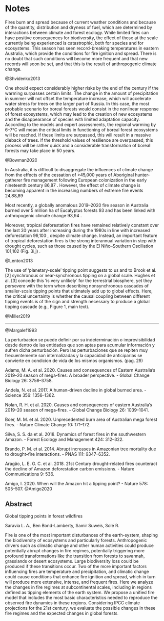 # Notes




Fires burn and spread because of current weather conditions and because of the quantity, distribution and dryness of fuel, which are determined by interactions between climate and forest ecology. While limited fires can have positive consequences for biodiversity, the effect of those at the scale currently being experienced is catastrophic, both for species and for ecosystems. This season has seen record-breaking temperatures in eastern Australia, which provide the conditions for fire ignition and spread. There is no doubt that such conditions will become more frequent and that new records will soon be set, and that this is the result of anthropogenic climate change.


@Shvidenko2013

One should expect considerably higher risks by the end of the century if the warming surpasses certain limits. The change in the amount of precipitation in summer will not offset the temperature increase, which will accelerate water stress for trees on the larger part of Russia. In this case, the most probable scenario for boreal forests would consist in the nonlinear response of forest ecosystems, which may lead to the creation of new ecosystems and the disappearance of species with limited adaptation capacity. According to the models and expert assessments, the regional warming by 6–7°C will mean the critical limits in functioning of boreal forest ecosystems will be reached. If these limits are surpassed, this will result in a massive dieback of trees. If the threshold values of resilience are overpassed, this process will be rather quick and a considerable transformation of boreal forests may take place in 50 years.


@Bowman2020

In Australia, it is difficult to disaggregate the influences of climate change from the effects of the cessation of >45,000 years of Aboriginal hunter-​gatherer fire management following European colonization in the early nineteenth century 86,87 . However, the effect of climate change is becoming apparent in the increasing numbers of extreme fire events 24,88,89

Most recently, a globally anomalous 2019–2020 fire season in Australia burned over 5 million ha of Eucalyptus forests 93 and has been linked with anthropogenic climate change 93,94 .

Moreover, tropical deforestation fires have remained relatively constant over the last 30 years after increasing during the 1980s in line with increased deforestation 99,100 , despite climate change. Instead, an important feature of tropical deforestation fires is the strong interannual variation in step with drought cycles, such as those caused by the El Niño–Southern Oscillation 101,102 (Fig. 3i,j) .

@Lenton2013

The use of ‘planetary-scale’ tipping point suggests to us and to Brook et al. [2] synchronous or near-synchronous tipping on a global scale. Hughes et al. [3] concede this ‘is very unlikely’ for the terrestrial biosphere, yet they persevere with the term when describing nonsynchronous cascades of smaller-scale tipping points that ultimately add up to global effects. Here, the critical uncertainty is whether the causal coupling between different tipping events is of the sign and strength necessary to produce a global tipping cascade (e.g., Figure 1, main text).


@Miller2019 

------

@Margalef1993

La perturbacion se puede definir por su indeterminación o imprevisibilidad desde dentro de las entidades que son aptas para acumular información y sufren dicha perturbación. Pero las perturbaciones que se repiten muy frecuentemente son internalizadas y la capacidad de anticiparlas se convierte en condicion de vida de los mismos organismos. (pag. 29)




Adams, M. A. et al. 2020. Causes and consequences of Eastern Australia’s 2019–20 season of mega-fires: A broader perspective. - Global Change Biology 26: 3756–3758.

Andela, N. et al. 2017. A human-driven decline in global burned area. - Science 356: 1356–1362.

Nolan, R. H. et al. 2020. Causes and consequences of eastern Australia’s 2019–20 season of mega-fires. - Global Change Biology 26: 1039–1041.

Boer, M. M. et al. 2020. Unprecedented burn area of Australian mega forest fires. - Nature Climate Change 10: 171–172.

Silva, S. S. da et al. 2018. Dynamics of forest fires in the southwestern Amazon. - Forest Ecology and Management 424: 312–322.

Brando, P. M. et al. 2014. Abrupt increases in Amazonian tree mortality due to drought–fire interactions. - PNAS 111: 6347–6352.

Aragão, L. E. O. C. et al. 2018. 21st Century drought-related fires counteract the decline of Amazon deforestation carbon emissions. - Nature Communications 9: 536.

Amigo, I. 2020. When will the Amazon hit a tipping point? - Nature 578: 505–507. @Amigo2020

## Abstract

Global tipping points in forest wildfires

Saravia L. A.,  Ben Bond-Lamberty, Samir Suweis, Solé R. 

Fire is one of the most important disturbances of the earth-system, shaping the biodiversity of ecosystems and particularly forests. Anthropogenic drivers such as climatic change and other human activities could produce potentially abrupt changes in fire regimes, potentially triggering more profound transformations like the transition from forests to savannah, grasslands or desert ecosystems. Large biodiversity loss could be produced if these transitions occur. Two of the more important factors influencing fires are temperature and precipitation, and climatic change could cause conditions that enhance fire ignition and spread, which in turn will produce more extensive, intense, and frequent fires. Here we analyze the changes in fire regimes at subcontinental scales, including in regions defined as tipping elements of the earth system. We propose a unified fire model that includes the most basic characteristics needed to reproduce the observed fire dynamics in these regions. Considering IPCC climate projections for the 21st century, we evaluate the possible changes in these fire regimes and the expected changes in global forests. 

 